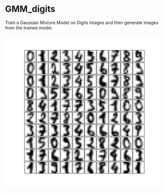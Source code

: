 # GMM_digits


Train a Gaussian Mixture Model on Digits Images and then generate images from the trained model.

![images](img/original.png)
